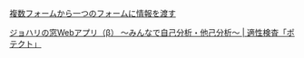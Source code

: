 
[複数フォームから一つのフォームに情報を渡す](https://teratail.com/questions/8bzw1f7os1nov9)

[ジョハリの窓Webアプリ（β） ～みんなで自己分析・他己分析～ | 適性検査「ポテクト」](https://potect-a.com/johari-app/)